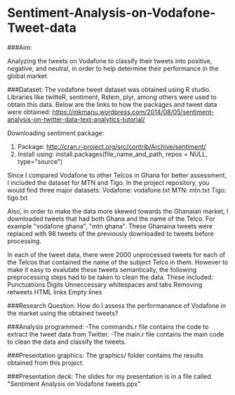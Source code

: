 # Sentiment-Analysis-on-Vodafone-Tweet-data

###Aim:

Analyzing the tweets on Vodafone to classify their tweets into positive, negative, and neutral, in order to help determine their performance in the global market 


###Dataset:
The vodafone tweet dataset was obtained using R studio. Libraries like twitteR, sentiment, Rstem, plyr, among others were used to obtain this data. 
Below are the links to how the packages and tweet data were obtained:
https://mkmanu.wordpress.com/2014/08/05/sentiment-analysis-on-twitter-data-text-analytics-tutorial/

Downloading sentiment package:
1. Package:  http://cran.r-project.org/src/contrib/Archive/sentiment/
2. Install using:  install.packages(file_name_and_path, repos = NULL, type="source")


Since I compared Vodafone to other Telcos in Ghana for better assessment, I included the dataset for MTN and Tigo. In the project repository, you would find three major datasets:
  Vodafone: vodafone.txt
  MTN: mtn.txt
  Tigo: tigo.txt

Also, in order to make the data more skewed towards the Ghanaian market, I downloaded tweets that had both Ghana and the name of the Telco. For example "vodafone ghana", "mtn ghana". These Ghanaina tweets were replaced with 98 tweets of the           previously downloaded to tweets before processing. 

In each of the tweet data, there were 2000 unprocessed tweets for each of the Telcos that contained the name of the subject Telco in them. However to make it easy to evalutate these tweets semantically, the following  preprocessing steps had to be taken to clean the data. These included:
  Punctuations
  Digits
  Unneccessary whitespaces and tabs
  Removing retweets
  HTML links
  Empty lines
  

###Research Question:
    How do I assess the performanance of Vodafone in the market using the obtained tweets?


###Analysis programmed:
  -The commands.r file contains the code to extract the tweet data from Twitter. 
  -The main.r file contains the main code to clean the data and classify the tweets.


###Presentation graphics:
  The graphics/ folder contains the results obtained from this project.
  
  
###Presentation deck:
  The slides for my presentation is in a file called "Sentiment Analysis on Vodafone tweets.ppx"

 
